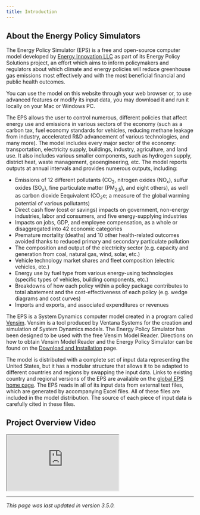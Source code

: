 ```yaml
---
title: Introduction
---
```

## About the Energy Policy Simulators

The Energy Policy Simulator (EPS) is a free and open-source computer model developed by [Energy Innovation LLC](https://energyinnovation.org/) as part of its Energy Policy Solutions project, an effort which aims to inform policymakers and regulators about which climate and energy policies will reduce greenhouse gas emissions most effectively and with the most beneficial financial and public health outcomes.

You can use the model on this website through your web browser or, to use advanced features or modify its input data, you may download it and run it locally on your Mac or Windows PC.

The EPS allows the user to control numerous, different policies that affect energy use and emissions in various sectors of the economy (such as a carbon tax, fuel economy standards for vehicles, reducing methane leakage from industry, accelerated R&D advancement of various technologies, and many more).  The model includes every major sector of the economy: transportation, electricity supply, buildings, industry, agriculture, and land use.  It also includes various smaller components, such as hydrogen supply, district heat, waste management, geoengineering, etc.  The model reports outputs at annual intervals and provides numerous outputs, including:

* Emissions of 12 different pollutants (CO<sub>2</sub>, nitrogen oxides (NO<sub>x</sub>), sulfur oxides (SO<sub>x</sub>), fine particulate matter (PM<sub>2.5</sub>), and eight others), as well as carbon dioxide Eequivalent (CO<sub>2</sub>e; a measure of the global warming potential of various pollutants)
* Direct cash flow (cost or savings) impacts on government, non-energy industries, labor and consumers, and five energy-supplying industries
* Impacts on jobs, GDP, and employee compensation, as a whole or disaggregated into 42 economic categories
* Premature mortality (deaths) and 10 other health-related outcomes avoided thanks to reduced primary and secondary particulate pollution
* The composition and output of the electricity sector (e.g. capacity and generation from coal, natural gas, wind, solar, etc.)
* Vehicle technology market shares and fleet composition (electric vehicles, etc.)
* Energy use by fuel type from various energy-using technologies (specific types of vehicles, building components, etc.)
* Breakdowns of how each policy within a policy package contributes to total abatement and the cost-effectiveness of each policy (e.g. wedge diagrams and cost curves)
* Imports and exports, and associated expenditures or revenues

The EPS is a System Dynamics computer model created in a program called [Vensim](http://vensim.com/).  Vensim is a tool produced by Ventana Systems for the creation and simulation of System Dynamics models.  The Energy Policy Simulator has been designed to be used with the free Vensim Model Reader.  Directions on how to obtain Vensim Model Reader and the Energy Policy Simulator can be found on the [Download and Installation](download) page.

The model is distributed with a complete set of input data representing the United States, but it has a modular structure that allows it to be adapted to different countries and regions by swapping the input data.  Links to existing country and regional versions of the EPS are available on the [global EPS home page](https://energypolicy.solutions).  The EPS reads in all of its input data from external text files, which are generated by accompanying Excel files.  All of these files are included in the model distribution.  The source of each piece of input data is carefully cited in these files.

## Project Overview Video

<div class="iframe-container"><iframe loading="lazy" src="https://www.youtube.com/embed/LuP6vUhrDx8" allow="autoplay; encrypted-media" allowfullscreen></iframe></div>

---
*This page was last updated in version 3.5.0.*
